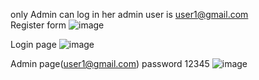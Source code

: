 only Admin can log in her admin user is user1@gmail.com  
Register form
![image](https://github.com/user-attachments/assets/33cf528a-4eb5-4782-a16c-8ca9a437be7e)

Login page
![image](https://github.com/user-attachments/assets/3aa86282-be20-4038-af41-788ee88b783b)

Admin page(user1@gmail.com) password 12345
![image](https://github.com/user-attachments/assets/c28cee9f-b5a2-4539-8730-aa73cce6559a)
